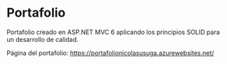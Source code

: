 # Portafolio
Portafolio creado en ASP.NET MVC 6 aplicando los principios SOLID para un desarrollo de calidad.

Página del portafolio: https://portafolionicolasusuga.azurewebsites.net/
